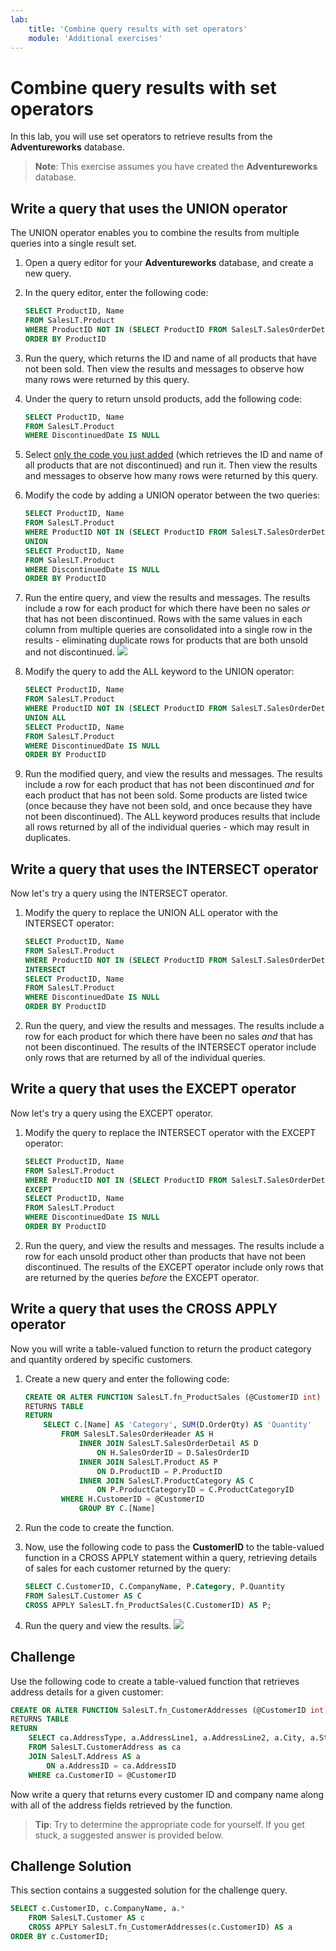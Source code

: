 ```yaml
---
lab:
    title: 'Combine query results with set operators'
    module: 'Additional exercises'
---
```

# Combine query results with set operators

In this lab, you will use set operators to retrieve results from the **Adventureworks** database.

> **Note**: This exercise assumes you have created the **Adventureworks** database.

## Write a query that uses the UNION operator

The UNION operator enables you to combine the results from multiple queries into a single result set.

1. Open a query editor for your **Adventureworks** database, and create a new query.
1. In the query editor, enter the following code:

    ```sql
    SELECT ProductID, Name
    FROM SalesLT.Product
    WHERE ProductID NOT IN (SELECT ProductID FROM SalesLT.SalesOrderDetail)
    ORDER BY ProductID
    ```

1. Run the query, which returns the ID and name of all products that have not been sold. Then view the results and messages to observe how many rows were returned by this query.
1. Under the query to return unsold products, add the following code:

    ```sql
    SELECT ProductID, Name
    FROM SalesLT.Product
    WHERE DiscontinuedDate IS NULL
    ```

1. Select <u>only the code you just added</u> (which retrieves the ID and name of all products that are not discontinued) and run it. Then view the results and messages to observe how many rows were returned by this query.
1. Modify the code by adding a UNION operator between the two queries:

    ```sql
    SELECT ProductID, Name
    FROM SalesLT.Product
    WHERE ProductID NOT IN (SELECT ProductID FROM SalesLT.SalesOrderDetail)
    UNION
    SELECT ProductID, Name
    FROM SalesLT.Product
    WHERE DiscontinuedDate IS NULL
    ORDER BY ProductID
    ```

1. Run the entire query, and view the results and messages. The results include a row for each product for which there have been no sales *or*  that has not been discontinued. Rows with the same values in each column from multiple queries are consolidated into a single row in the results - eliminating duplicate rows for products that are both unsold and not discontinued.
    ![](../media/30.png)
1. Modify the query to add the ALL keyword to the UNION operator:

    ```sql
    SELECT ProductID, Name
    FROM SalesLT.Product
    WHERE ProductID NOT IN (SELECT ProductID FROM SalesLT.SalesOrderDetail)
    UNION ALL
    SELECT ProductID, Name
    FROM SalesLT.Product
    WHERE DiscontinuedDate IS NULL
    ORDER BY ProductID
    ```

1. Run the modified query, and view the results and messages. The results include a row for each product that has not been discontinued *and* for each product that has not been sold. Some products are listed twice (once because they have not been sold, and once because they have not been discontinued). The ALL keyword produces results that include all rows returned by all of the individual queries - which may result in duplicates.

## Write a query that uses the INTERSECT operator

Now let's try a query using the INTERSECT operator.

1. Modify the query to replace the UNION ALL operator with the INTERSECT operator:

    ```sql
    SELECT ProductID, Name
    FROM SalesLT.Product
    WHERE ProductID NOT IN (SELECT ProductID FROM SalesLT.SalesOrderDetail)
    INTERSECT
    SELECT ProductID, Name
    FROM SalesLT.Product
    WHERE DiscontinuedDate IS NULL
    ORDER BY ProductID
    ```

1. Run the query, and view the results and messages. The results include a row for each product for which there have been no sales *and* that has not been discontinued. The results of the INTERSECT operator include only rows that are returned by all of the individual queries.

## Write a query that uses the EXCEPT operator

Now let's try a query using the EXCEPT operator.

1. Modify the query to replace the INTERSECT operator with the EXCEPT operator:

    ```sql
    SELECT ProductID, Name
    FROM SalesLT.Product
    WHERE ProductID NOT IN (SELECT ProductID FROM SalesLT.SalesOrderDetail)
    EXCEPT
    SELECT ProductID, Name
    FROM SalesLT.Product
    WHERE DiscontinuedDate IS NULL
    ORDER BY ProductID
    ```

1. Run the query, and view the results and messages. The results include a row for each unsold product other than products that have not been discontinued. The results of the EXCEPT operator include only rows that are returned by the queries *before* the EXCEPT operator.

## Write a query that uses the CROSS APPLY operator

Now you will write a table-valued function to return the product category and quantity ordered by specific customers.

1. Create a new query and enter the following code:

    ```sql
    CREATE OR ALTER FUNCTION SalesLT.fn_ProductSales (@CustomerID int)
    RETURNS TABLE
    RETURN
        SELECT C.[Name] AS 'Category', SUM(D.OrderQty) AS 'Quantity'
            FROM SalesLT.SalesOrderHeader AS H
                INNER JOIN SalesLT.SalesOrderDetail AS D
                    ON H.SalesOrderID = D.SalesOrderID
                INNER JOIN SalesLT.Product AS P
                    ON D.ProductID = P.ProductID
                INNER JOIN SalesLT.ProductCategory AS C
                    ON P.ProductCategoryID = C.ProductCategoryID
            WHERE H.CustomerID = @CustomerID
                GROUP BY C.[Name]
    ```

1. Run the code to create the function.

1. Now, use the following code to pass the **CustomerID** to the table-valued function in a CROSS APPLY statement within a query, retrieving details of sales for each customer returned by the query:

    ```sql
    SELECT C.CustomerID, C.CompanyName, P.Category, P.Quantity
    FROM SalesLT.Customer AS C
    CROSS APPLY SalesLT.fn_ProductSales(C.CustomerID) AS P;
    ```

1. Run the query and view the results.
    ![](../media/31.png)
## Challenge

Use the following code to create a table-valued function that retrieves address details for a given customer:

```sql
CREATE OR ALTER FUNCTION SalesLT.fn_CustomerAddresses (@CustomerID int)
RETURNS TABLE
RETURN
    SELECT ca.AddressType, a.AddressLine1, a.AddressLine2, a.City, a.StateProvince, a.CountryRegion, a.PostalCode
    FROM SalesLT.CustomerAddress as ca
    JOIN SalesLT.Address AS a
        ON a.AddressID = ca.AddressID
    WHERE ca.CustomerID = @CustomerID
```

Now write a query that returns every customer ID and company name along with all of the address fields retrieved by the function.

> **Tip**: Try to determine the appropriate code for yourself. If you get stuck, a suggested answer is provided below.

## Challenge Solution

This section contains a suggested solution for the challenge query.

```sql
SELECT c.CustomerID, c.CompanyName, a.*
    FROM SalesLT.Customer AS c
    CROSS APPLY SalesLT.fn_CustomerAddresses(c.CustomerID) AS a
ORDER BY c.CustomerID;
```
